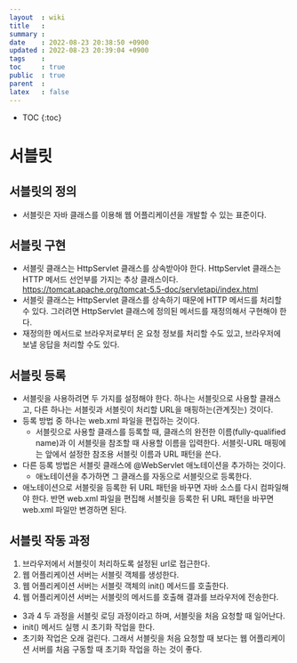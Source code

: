 ```yaml
---
layout  : wiki
title   : 
summary : 
date    : 2022-08-23 20:38:50 +0900
updated : 2022-08-23 20:39:04 +0900
tags    : 
toc     : true
public  : true
parent  : 
latex   : false
---
```

* TOC
{:toc}

# 서블릿

## 서블릿의 정의
- 서블릿은 자바 클래스를 이용해 웹 어플리케이션을 개발할 수 있는 표준이다.

## 서블릿 구현
- 서블릿 클래스는 HttpServlet 클래스를 상속받아야 한다. HttpServlet 클래스는 HTTP 메서드 선언부를 가지는 추상 클래스이다.  https://tomcat.apache.org/tomcat-5.5-doc/servletapi/index.html
- 서블릿 클래스는 HttpServlet 클래스를 상속하기 때문에 HTTP 메서드를 처리할 수 있다. 그러려면 HttpServlet 클래스에 정의된 메서드를 재정의해서 구현해야 한다.
- 재정의한 메서드로 브라우저로부터 온 요청 정보를 처리할 수도 있고, 브라우저에 보낼 응답을 처리할 수도 있다.

## 서블릿 등록
- 서블릿을 사용하려면 두 가지를 설정해야 한다. 하나는 서블릿으로 사용할 클래스고, 다른 하나는 서블릿과 서블릿이 처리할 URL을 매핑하는(관계짓는) 것이다.
- 등록 방법 중 하나는 web.xml 파일을 편집하는 것이다.
  + 서블릿으로 사용할 클래스를 등록할 때, 클래스의 완전한 이름(fully-qualified name)과 이 서블릿을 참조할 때 사용할 이름을 입력한다. 서블릿-URL 매핑에는 앞에서 설정한 참조용 서블릿 이름과 URL 패턴을 쓴다.
- 다른 등록 방법은 서블릿 클래스에 @WebServlet 애노테이션을 추가하는 것이다.
  + 애노테이션을 추가하면 그 클래스를 자동으로 서블릿으로 등록한다.
- 애노테이션으로 서블릿을 등록한 뒤 URL 패턴을 바꾸면 자바 소스를 다시 컴파일해야 한다. 반면 web.xml 파일을 편집해 서블릿을 등록한 뒤 URL 패턴을 바꾸면 web.xml 파일만 변경하면 된다.

## 서블릿 작동 과정
1. 브라우저에서 서블릿이 처리하도록 설정된 url로 접근한다.
2. 웹 어플리케이션 서버는 서블릿 객체를 생성한다.
3. 웹 어플리케이션 서버는 서블릿 객체의 init() 메서드를 호출한다.
4. 웹 어플리케이션 서버는 서블릿의 메서드를 호출해 결과를 브라우저에 전송한다.
- 3과 4 두 과정을 서블릿 로딩 과정이라고 하며, 서블릿을 처음 요청할 때 일어난다.
- init() 메서드 실행 시 초기화 작업을 한다.
- 초기화 작업은 오래 걸린다. 그래서 서블릿을 처음 요청할 때 보다는 웹 어플리케이션 서버를 처음 구동할 때 초기화 작업을 하는 것이 좋다.
